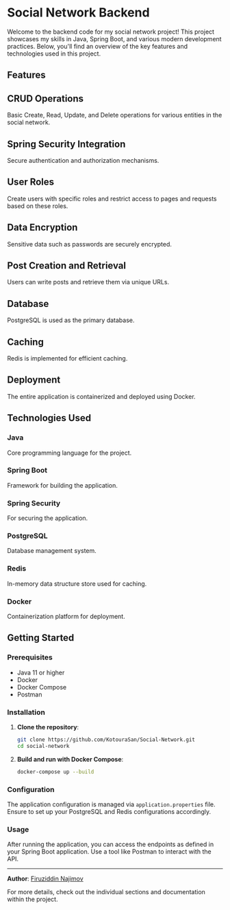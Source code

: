 # **Social Network Backend**

Welcome to the backend code for my social network project! This project showcases my skills in Java, Spring Boot, and various modern development practices. Below, you'll find an overview of the key features and technologies used in this project.

## **Features**

<h2>CRUD Operations</h2>
Basic Create, Read, Update, and Delete operations for various entities in the social network.

<h2>Spring Security Integration</h2>
Secure authentication and authorization mechanisms.

<h2>User Roles</h2>
Create users with specific roles and restrict access to pages and requests based on these roles.

<h2>Data Encryption</h2>
Sensitive data such as passwords are securely encrypted.

<h2>Post Creation and Retrieval</h2>
Users can write posts and retrieve them via unique URLs.

<h2>Database</h2>
PostgreSQL is used as the primary database.

<h2>Caching</h2>
Redis is implemented for efficient caching.

<h2>Deployment</h2>
The entire application is containerized and deployed using Docker.

## **Technologies Used**

<h3>Java</h3>
Core programming language for the project.

<h3>Spring Boot</h3>
Framework for building the application.

<h3>Spring Security</h3>
For securing the application.

<h3>PostgreSQL</h3>
Database management system.

<h3>Redis</h3>
In-memory data structure store used for caching.

<h3>Docker</h3>
Containerization platform for deployment.

## **Getting Started**

### **Prerequisites**

- Java 11 or higher
- Docker
- Docker Compose
- Postman
  

### **Installation**

1. **Clone the repository**:
    ```sh
    git clone https://github.com/KotouraSan/Social-Network.git
    cd social-network
    ```

2. **Build and run with Docker Compose**:
    ```sh
    docker-compose up --build
    ```

### **Configuration**

The application configuration is managed via `application.properties` file. Ensure to set up your PostgreSQL and Redis configurations accordingly.

### **Usage**

After running the application, you can access the endpoints as defined in your Spring Boot application. Use a tool like Postman to interact with the API.

---

**Author**: [Firuziddin Najimov](https://github.com/KotouraSan)

For more details, check out the individual sections and documentation within the project.
